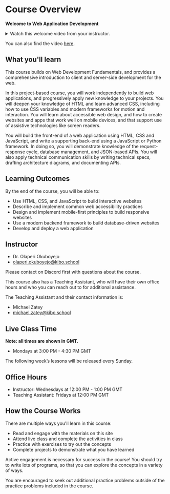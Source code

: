 # Course Overview

**Welcome to Web Application Development**

<details><summary>Watch this welcome video from your instructor.</summary>

<div style="position: relative; padding-bottom: 62.5%; height: 0;"><iframe src="https://www.youtube.com/embed/lup1WDoGgfA?si=eQ8mPWs9ezkEnwlw" frameborder="0" webkitallowfullscreen mozallowfullscreen allowfullscreen style="position: absolute; top: 0; left: 0; width: 100%; height: 100%;"></iframe></div>

</details>

You can also find the video [here](https://youtu.be/lup1WDoGgfA).

## What you'll learn

This course builds on Web Development Fundamentals, and provides a comprehensive introduction to client and server-side development for the web.

In this project-based course, you will work independently to build web applications, and progressively apply new knowledge to your projects. You will deepen your knowledge of HTML and learn advanced CSS, including how to use CSS variables and modern frameworks for motion and interaction. You will learn about accessible web design, and how to create websites and apps that work well on mobile devices, and that support use of assistive technologies like screen readers.

You will build the front-end of a web application using HTML, CSS and JavaScript, and write a supporting back-end using a JavaScript or Python framework. In doing so, you will demonstrate knowledge of the request-response cycle, database management, and JSON-based APIs. You will also apply technical communication skills by writing technical specs, drafting architecture diagrams, and documenting APIs.

## Learning Outcomes

By the end of the course, you will be able to:

- Use HTML, CSS, and JavaScript to build interactive websites
- Describe and implement common web accessibility practices 
- Design and implement mobile-first principles to build responsive websites
- Use a modern backend framework to build database-driven websites
- Develop and deploy a web application

## Instructor

- Dr. Olaperi Okuboyejo
- [olaperi.okuboyejo@kibo.school](mailto:olaperi.okuboyejo@kibo.school)

Please contact on Discord first with questions about the course.

This course also has a Teaching Assistant, who will have their own office hours and who you can reach out to for additional assistance.  

The Teaching Assistant and their contact information is:

- Michael Zatey
- [michael.zatey@kibo.school](mailto:michael.zatey@kibo.school)

## Live Class Time
<!-- UPDATE EACH TERM -->
**Note: all times are shown in GMT.**

- Mondays at 3:00 PM - 4:30 PM GMT

The following week’s lessons will be released every Sunday.

## Office Hours
<!-- UPDATE EACH TERM -->
- Instructor: Wednesdays at 12:00 PM - 1:00 PM GMT
- Teaching Assistant: Fridays at 12:00 PM GMT

## How the Course Works

There are multiple ways you'll learn in this course:

- Read and engage with the materials on this site
- Attend live class and complete the activities in class
- Practice with exercises to try out the concepts
- Complete projects to demonstrate what you have learned

Active engagement is necessary for success in the course! You should try to write lots of programs, so that you can explore the concepts in a variety of ways.

You are encouraged to seek out additional practice problems outside of the practice problems included in the course.
